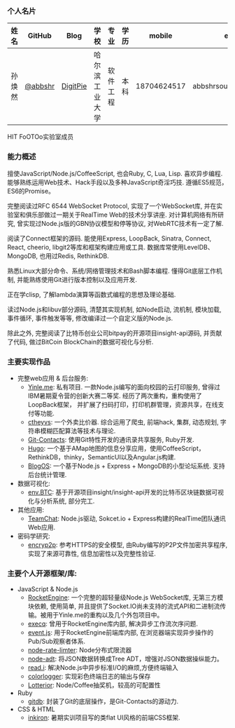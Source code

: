 ### 个人名片
<table>
	<thead>
	<th>姓名</th><th>GitHub</th><th>Blog</th><th>学校</th><th>专业</th><th>学历</th><th>mobile</th><th>email</th>
	</thead>
	<tbody>
	<tr>
	<td>孙焕然</td><td><a href="http://github.com/abbshr">@abbshr</a></td><td><a href="http://digitpie.cf">DigitPie</a></td><td>哈尔滨工业大学</td><td>软件工程</td><td>本科</td><td>18704624517</td><td>abbshrsoufii@gmail.com</td>
	</tr>
   </tbody>
</table>

HIT FoOTOo实验室成员

### 能力概述

擅使JavaScript/Node.js/CoffeeScript, 也会Ruby, C, Lua, Lisp. 喜欢异步编程. 能够熟练运用Web技术、Hack手段以及多种JavaScript奇淫巧技. 遵循ES5规范， ES6的Promise。

完整阅读过RFC 6544 WebSocket Protocol, 实现了一个WebSocket库, 并在实验室和俱乐部做过一期关于RealTime Web的技术分享讲座. 对计算机网络有所研究, 曾实现过Node.js版的GBN协议模型和停等协议, 对WebRTC技术有一定了解.

阅读了Connect框架的源码. 能使用Express, LoopBack, Sinatra, Connect, React, cheerio, libgit2等库和框架构建应用或工具. 数据库常使用LevelDB、MongoDB, 也用过Redis, RethinkDB.

熟悉Linux大部分命令、系统/网络管理技术和Bash脚本编程. 懂得Git底层工作机制, 并能熟练使用Git进行版本控制以及应用开发.

正在学clisp, 了解lambda演算等函数式编程的思想及理论基础.

读过Node.js和libuv部分源码, 清楚其实现机制, 如Node启动, 流机制, 模块加载, 事件循环, 事件触发等等, 修改编译过一个自定义版的Node.js.

除此之外, 完整阅读了比特币创业公司bitpay的开源项目insight-api源码, 并贡献了代码, 做过BitCoin BlockChain的数据可视化与分析.

### 主要实现作品

- 完整web应用 & 后台服务:
	* [Yinle.me](https://github.com/abbshr/Yinle.me-architecture): 私有项目. 一款Node.js编写的面向校园的云打印服务, 曾得过IBM暑期夏令营的创新大赛二等奖. 经历了两次重构，重构使用了LoopBack框架，
		并扩展了扫码打印，打印机群管理，资源共享，在线支付等功能.
	* [ctheyvs](https://github.com/abbshr/ctheyvs): 一个外卖比价器. 综合运用了爬虫, 前端hack, 集群, 动态规划, 字符串模糊匹配算法等技术与理论.
	* [Git-Contacts](https://github.com/abbshr/Git-Contacts): 使用Git特性开发的通讯录共享服务, Ruby开发.
	* [Hugo](https://github.com/abbshr/lbs-app): 一个基于AMap地图的信息分享应用，使用CoffeeScript，RethinkDB，thinky，SemanticUI以及Angular.js构建.
	* [BlogOS](https://github.com/abbshr/BlogOS): 一个基于Node.js + Express + MongoDB的小型论坛系统. 支持后台统计管理.
- 数据可视化:
    * [env.BTC](https://github.com/abbshr/env.BTC): 基于开源项目insight/insight-api开发的比特币区块链数据可视化与分析系统, 部分完工.
- 其他应用:
    * [TeamChat](https://github.com/abbshr/FoOTOoRTCA): Node.js驱动, Sokcet.io + Express构建的RealTime团队通讯Web应用.
- 密码学研究:
	* [encryp2p](https://github.com/abbshr/encryp2p): 参考HTTPS的安全模型, 由Ruby编写的P2P文件加密共享程序, 实现了来源可靠性, 信息加密性以及完整性验证.

### 主要个人开源框架/库:
* JavaScript & Node.js
	- [RocketEngine](https://github.com/abbshr/RocketEngine): 一个完整的超轻量级Node.js WebSocket库, 无第三方模块依赖, 使用简单, 并且提供了Socket.IO尚未支持的流式API和二进制流传输。被用于Yinle.me的重构以及几个外包项目中。
	- [execq](https://github.com/abbshr/execQ): 曾用于RocketEngine库内部,  解决异步工作流次序问题.
	- [event.js](https://github.com/abbshr/event.js): 用于RocketEngine前端库内部, 在浏览器端实现异步操作的Pub/Sub观察者体系.
	- [node-rate-limter](https://github.com/abbshr/node-rate-limiter): Node分布式限流器
	- [node-adt](https://github.com/abbshr/node-adt): 将JSON数据转换成Tree ADT，增强对JSON数据操纵能力。
	- [read.i](https://github.com/abbshr/read.i): 解决Node.js中异步标准I/O的麻烦,方便终端输入
	- [colorlogger](https://github.com/abbshr/colorlogger): 实现彩色终端日志的输出与保存
	- [Lotterior](https://github.com/abbshr/Lotterior): Node/Coffee抽奖机，较高的可配置性
* Ruby
    - [gitdb](https://github.com/AustinChou/Git-Contacts/tree/git-repository): 封装了Git的底层操作，是Git-Contacts的源动力.
* CSS & HTML
    - [inkiron](https://github.com/abbshr/inkiron): 暑期实训项目写的类flat UI风格的前端CSS框架.
